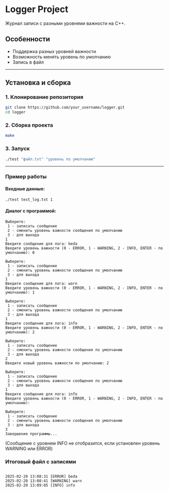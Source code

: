 # Logger Project

Журнал записи с разными уровнями важности на C++.


## Особенности

- Поддержка разных уровней важности
- Возможность менять уровень по умолчанию
- Запись в файл

---

## Установка и сборка

### 1. Клонирование репозитория

```bash
git clone https://github.com/your_username/logger.git
cd logger
```

### 2. Сборка проекта

```bash
make
```

### 3. Запуск

```bash
./test "файл.txt" "уровень по умолчанию"
```

---

### Пример работы

#### Входные данные:

```bash
./test test_log.txt 1
```

#### Диалог с программой:

```
Выберите:
 1 - записать сообщение
 2 - сменить уровень важности сообщения по умолчанию
 3 - для выхода
1
Введите сообщение для лога: beda
Введите уровень важности (0 - ERROR, 1 - WARNING, 2 - INFO, ENTER - по умолчанию): 0

Выберите:
 1 - записать сообщение
 2 - сменить уровень важности сообщения по умолчанию
 3 - для выхода
1
Введите сообщение для лога: warn
Введите уровень важности (0 - ERROR, 1 - WARNING, 2 - INFO, ENTER - по умолчанию): 1

Выберите:
 1 - записать сообщение
 2 - сменить уровень важности сообщения по умолчанию
 3 - для выхода
1
Введите сообщение для лога: info
Введите уровень важности (0 - ERROR, 1 - WARNING, 2 - INFO, ENTER - по умолчанию): 2

Выберите:
 1 - записать сообщение
 2 - сменить уровень важности сообщения по умолчанию
 3 - для выхода
2
Введите новый уровень важности по умолчанию: 2

Выберите:
 1 - записать сообщение
 2 - сменить уровень важности сообщения по умолчанию
 3 - для выхода
1
Введите сообщение для лога: info
Введите уровень важности (0 - ERROR, 1 - WARNING, 2 - INFO, ENTER - по умолчанию):

Выберите:
 1 - записать сообщение
 2 - сменить уровень важности сообщения по умолчанию
 3 - для выхода
3
Завершение программы...
```

(Сообщение с уровнем INFO не отобразится, если установлен уровень WARNING или ERROR)


### Итоговый файл с записями
```

2025-02-20 13:08:31 [ERROR] beda
2025-02-20 13:08:41 [WARNING] warn
2025-02-20 13:09:05 [INFO] info

```


